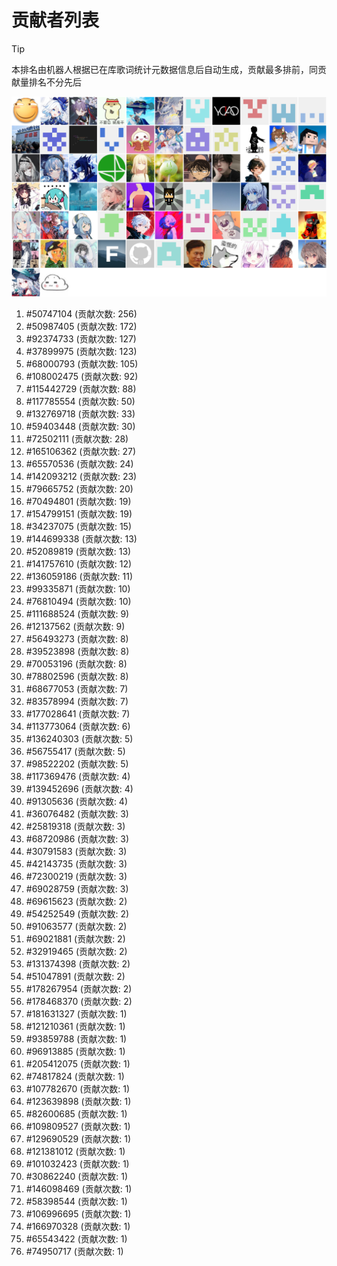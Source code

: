 # 贡献者列表

> [!TIP]
> 本排名由机器人根据已在库歌词统计元数据信息后自动生成，贡献最多排前，同贡献量排名不分先后

![贡献者头像画廊](./CONTRIBUTORS.svg)

1. #50747104 (贡献次数: 256)
2. #50987405 (贡献次数: 172)
3. #92374733 (贡献次数: 127)
4. #37899975 (贡献次数: 123)
5. #68000793 (贡献次数: 105)
6. #108002475 (贡献次数: 92)
7. #115442729 (贡献次数: 88)
8. #117785554 (贡献次数: 50)
9. #132769718 (贡献次数: 33)
10. #59403448 (贡献次数: 30)
11. #72502111 (贡献次数: 28)
12. #165106362 (贡献次数: 27)
13. #65570536 (贡献次数: 24)
14. #142093212 (贡献次数: 23)
15. #79665752 (贡献次数: 20)
16. #70494801 (贡献次数: 19)
17. #154799151 (贡献次数: 19)
18. #34237075 (贡献次数: 15)
19. #144699338 (贡献次数: 13)
20. #52089819 (贡献次数: 13)
21. #141757610 (贡献次数: 12)
22. #136059186 (贡献次数: 11)
23. #99335871 (贡献次数: 10)
24. #76810494 (贡献次数: 10)
25. #111688524 (贡献次数: 9)
26. #12137562 (贡献次数: 9)
27. #56493273 (贡献次数: 8)
28. #39523898 (贡献次数: 8)
29. #70053196 (贡献次数: 8)
30. #78802596 (贡献次数: 8)
31. #68677053 (贡献次数: 7)
32. #83578994 (贡献次数: 7)
33. #177028641 (贡献次数: 7)
34. #113773064 (贡献次数: 6)
35. #136240303 (贡献次数: 5)
36. #56755417 (贡献次数: 5)
37. #98522202 (贡献次数: 5)
38. #117369476 (贡献次数: 4)
39. #139452696 (贡献次数: 4)
40. #91305636 (贡献次数: 4)
41. #36076482 (贡献次数: 3)
42. #25819318 (贡献次数: 3)
43. #68720986 (贡献次数: 3)
44. #30791583 (贡献次数: 3)
45. #42143735 (贡献次数: 3)
46. #72300219 (贡献次数: 3)
47. #69028759 (贡献次数: 3)
48. #69615623 (贡献次数: 2)
49. #54252549 (贡献次数: 2)
50. #91063577 (贡献次数: 2)
51. #69021881 (贡献次数: 2)
52. #32919465 (贡献次数: 2)
53. #131374398 (贡献次数: 2)
54. #51047891 (贡献次数: 2)
55. #178267954 (贡献次数: 2)
56. #178468370 (贡献次数: 2)
57. #181631327 (贡献次数: 1)
58. #121210361 (贡献次数: 1)
59. #93859788 (贡献次数: 1)
60. #96913885 (贡献次数: 1)
61. #205412075 (贡献次数: 1)
62. #74817824 (贡献次数: 1)
63. #107782670 (贡献次数: 1)
64. #123639898 (贡献次数: 1)
65. #82600685 (贡献次数: 1)
66. #109809527 (贡献次数: 1)
67. #129690529 (贡献次数: 1)
68. #121381012 (贡献次数: 1)
69. #101032423 (贡献次数: 1)
70. #30862240 (贡献次数: 1)
71. #146098469 (贡献次数: 1)
72. #58398544 (贡献次数: 1)
73. #106996695 (贡献次数: 1)
74. #166970328 (贡献次数: 1)
75. #65543422 (贡献次数: 1)
76. #74950717 (贡献次数: 1)

